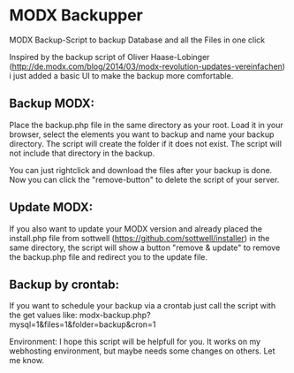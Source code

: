 # MODX Backupper
MODX Backup-Script to backup Database and all the Files in one click

Inspired by the backup script of Oliver Haase-Lobinger (http://de.modx.com/blog/2014/03/modx-revolution-updates-vereinfachen) i just added a basic UI to make the backup more comfortable.

## Backup MODX:
Place the backup.php file in the same directory as your root. Load it in your browser, select the elements you want to backup and name your backup directory. The script will create the folder if it does not exist. The script will not include that directory in the backup.

You can just rightclick and download the files after your backup is done. Now you can click the "remove-button" to delete the script of your server.


## Update MODX:
If you also want to update your MODX version and already placed the install.php file from sottwell (https://github.com/sottwell/installer) in the same directory, the script will show a button "remove & update" to remove the backup.php file and redirect you to the update file.


## Backup by crontab:
If you want to schedule your backup via a crontab just call the script with the get values like: modx-backup.php?mysql=1&files=1&folder=backup&cron=1



Environment:
I hope this script will be helpfull for you. It works on my webhosting environment, but maybe needs some changes on others. Let me know.
